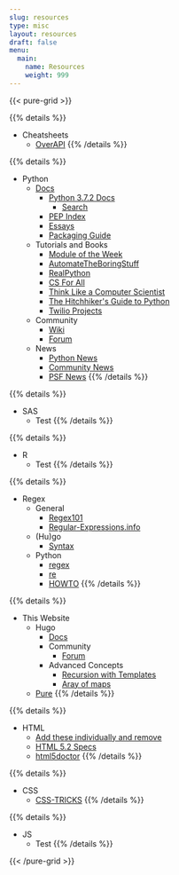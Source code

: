```yaml
---
slug: resources
type: misc
layout: resources
draft: false
menu:
  main:
    name: Resources
    weight: 999
---
```

{{< pure-grid >}}

{{% details %}}
* Cheatsheets
    * [OverAPI](overapi.com)
{{% /details %}}


{{% details %}}
* Python
    * [Docs](https://www.python.org/doc/)
        * [Python 3.7.2 Docs](https://docs.python.org/3/)
            * [Search](https://docs.python.org/3/search.html)
        * [PEP Index](https://www.python.org/dev/peps/)
        * [Essays](https://www.python.org/doc/essays/)
        * [Packaging Guide](https://packaging.python.org/)
    * Tutorials and Books
        * [Module of the Week](https://pymotw.com/2/index.html)
        * [AutomateTheBoringStuff](https://automatetheboringstuff.com/)
        * [RealPython](https://realpython.com/)
        * [CS For All](https://www.cs.hmc.edu/csforall/)
        * [Think Like a Computer Scientist](http://greenteapress.com/thinkpython/html/index.html/")
        * [The Hitchhiker's Guide to Python](https://docs.python-guide.org/)
        * [Twilio Projects](https://www.twilio.com/blog/tag/python)
    * Community
        * [Wiki](https://wiki.python.org/moin/")
        * [Forum](https://python-forum.io/")
    * News
        * [Python News](https://www.python.org/blogs/)
        * [Community News](https://planetpython.org/titles_only.html)
        * [PSF News](http://pyfound.blogspot.com/)
{{% /details %}}

{{% details %}}
* SAS
    * Test
{{% /details %}}

{{% details %}}
* R
    * Test
{{% /details %}}

{{% details %}}
* Regex
    * General
        * [Regex101](https://regex101.com)
        * [Regular-Expressions.info](https://www.regular-expressions.info/)
    * (Hu)go
        * [Syntax](https://github.com/google/re2/wiki/Syntax)
    * Python
        * [regex](https://pypi.org/project/regex/)
        * [re](https://docs.python.org/3/library/re.html)
        * [HOWTO](https://docs.python.org/3/howto/regex.html)
{{% /details %}}

{{% details %}}
* This Website
    * Hugo
        * [Docs](https://gohugo.io/documentation/)
        * Community
            * [Forum](https://discourse.gohugo.io)
        * Advanced Concepts
            * [Recursion with Templates](https://discourse.gohugo.io/t/go-template-programming-partials-pipe-use-as-functions-recursive/11444)
            * [Aray of maps](https://discourse.gohugo.io/t/coding-challenge-create-array-from-value-in-array-of-maps-in-frontmatter/6421/4)
    * [Pure](https://purecss.io/)
{{% /details %}}

{{% details %}}
* HTML
    * [Add these individually and remove](https://stackoverflow.com/questions/823718/what-are-some-of-the-best-reference-sites-for-html-and-javascript-programming)
    * [HTML 5.2 Specs](https://www.w3.org/TR/html5/index.html#contents)
    * [html5doctor](http://html5doctor.com/)
{{% /details %}}

{{% details %}}
* CSS
    * [CSS-TRICKS](https://css-tricks.com/)
{{% /details %}}

{{% details %}}
* JS
    * Test
{{% /details %}}

{{< /pure-grid >}}
